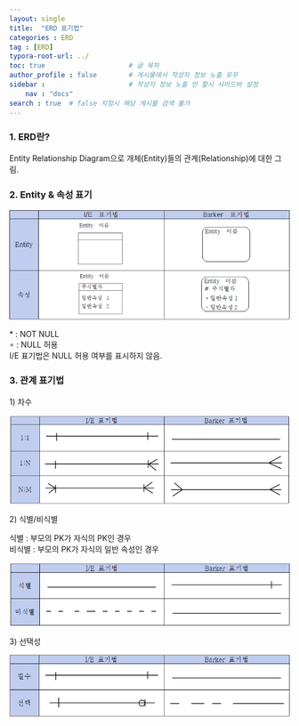 ```yaml
---
layout: single
title:  "ERD 표기법"
categories : ERD
tag : [ERD]
typora-root-url: ../
toc: true                     # 글 목차
author_profile : false        # 게시물에서 작성자 정보 노출 유무
sidebar :                     # 작성자 정보 노출 안 할시 사이드바 설정
    nav : "docs"
search : true  # false 지정시 해당 게시물 검색 불가
---
```


### 1. ERD란?

Entity Relationship Diagram으로 개체(Entity)들의 관계(Relationship)에 대한 그림.


### 2. Entity & 속성 표기

![image-20240531152547942](/images/2024-05-31-ERD/image-20240531152547942.png)

\* : NOT NULL    
∘ : NULL 허용  
I/E 표기법은 NULL 허용 여부를 표시하지 않음.

### 3. 관계 표기법

   1\) 차수

![image-20240531155339848](/images/2024-05-31-ERD/image-20240531155339848.png)



   2\) 식별/비식별

식별 : 부모의 PK가 자식의 PK인 경우   
비식별 : 부모의 PK가 자식의 일반 속성인 경우

![image-20240531155710398](/images/2024-05-31-ERD/image-20240531155710398.png)



   3\) 선택성

![image-20240531160431080](/images/2024-05-31-ERD/image-20240531160431080.png)
